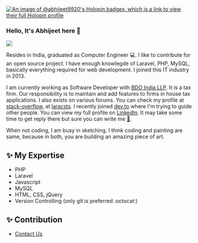 [![An image of @abhijeet9920's Holopin badges, which is a link to view their full Holopin profile](https://holopin.me/abhijeet9920)](https://holopin.io/@abhijeet9920)
### Hello, It's Abhijeet here 👋
![](https://komarev.com/ghpvc/?username=abhijeet9920&label=PROFILE+VIEWS)

Resides in India, graduated as Computer Engineer :computer:. I like to contribute for an open source project. I have enough knowlegde of Laravel, PHP, MySQL, basically everything required for web development. I joined this IT industry in 2013.

I am currently working as Software Developer with [BDO India LLP](https://www.bdo.in/en-gb/home). It is a tax firm.
Our responsibility is to maintain and add features to firms in house tax applications. I also exists on various forums. You can check my profile at [stack-overflow](https://stackoverflow.com/users/5702270/abhijeet-umbarkar), at [laracsts](https://laracasts.com/@abhijeet9920). I recently joined [dev.to](https://dev.to/abhijeet9920) where I'm trying to guide other people. You can view my full profile on [LinkedIn](https://in.linkedin.com/in/abhijeet-umbarkar-2bb72b93).
It may take some time to get reply there but sure you can write me [💬](mailto:abhijeet.umbarkarcmpn2@gmail.com).

When not coding, I am busy in sketching. I think coding and painting are same, because in both, you are building an amazing piece of art. 

## ✨ My Expertise
- PHP
- Laravel
- Javascript 
- MySQL
- HTML, CSS, jQuery
- Version Controlling (only git is preferred :octocat:)

## ✨ Contribution
- [Contact Us](https://packagist.org/packages/abhijeet/contactus)

